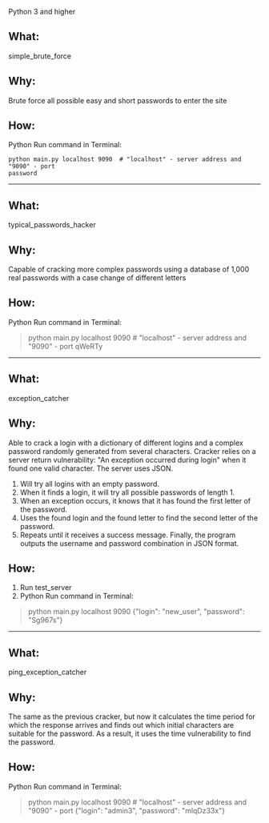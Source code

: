 Python 3 and higher

## What:
simple_brute_force

## Why:
Brute force all possible easy and short passwords to enter the site

## How:
Python Run command in Terminal:

```
python main.py localhost 9090  # "localhost" - server address and "9090" - port
password
```

-------------------------------------------------------------------------------

## What:
typical_passwords_hacker

## Why:
Capable of cracking more complex passwords using a database of 1,000 real
passwords with a case change of different letters

## How:
Python Run command in Terminal:
> python main.py localhost 9090  # "localhost" - server address and "9090" - port
qWeRTy

-------------------------------------------------------------------------------

## What:
exception_catcher

## Why:
Able to crack a login with a dictionary of different logins and a complex
password randomly generated from several characters.
Cracker relies on a server return vulnerability: "An exception occurred during
login" when it found one valid character.
The server uses JSON.
1. Will try all logins with an empty password.
2. When it finds a login, it will try all possible passwords of length 1.
3. When an exception occurs, it knows that it has found the first letter of the
password.
4. Uses the found login and the found letter to find the second letter of the
password.
5. Repeats until it receives a success message.
Finally, the program outputs the username and password combination in JSON
format.

## How:
1. Run test_server
2. Python Run command in Terminal:
> python main.py localhost 9090
{"login": "new_user", "password": "Sg967s"}

-------------------------------------------------------------------------------

## What:
ping_exception_catcher

## Why:
The same as the previous cracker, but now it calculates the time period for which
the response arrives and finds out which initial characters are suitable for the
password.
As a result, it uses the time vulnerability to find the password.

## How:
Python Run command in Terminal:
> python main.py localhost 9090  # "localhost" - server address and "9090" - port
{"login": "admin3", "password": "mlqDz33x"}
